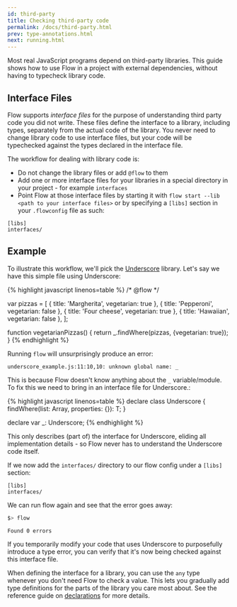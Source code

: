 ```yaml
---
id: third-party
title: Checking third-party code
permalink: /docs/third-party.html
prev: type-annotations.html
next: running.html
---
```


Most real JavaScript programs depend on third-party libraries. This guide shows how to use Flow in a project with external dependencies, without having to typecheck library code.

## Interface Files

Flow supports *interface files* for the purpose of understanding third party code you did not write. These files define the interface to a library, including types, separately from the actual code of the library. You never need to change library code to use interface files, but your code will be typechecked against the types declared in the interface file.

The workflow for dealing with library code is:

* Do not change the library files or add `@flow` to them
* Add one or more interface files for your libraries in a special directory in your project - for example `interfaces`
* Point Flow at those interface files by starting it with `flow start --lib  <path to your interface files>` or by specifying a `[libs]` section in your `.flowconfig` file as such:

```
[libs]
interfaces/
```

## Example

To illustrate this workflow, we'll pick the [Underscore](http://underscorejs.org/) library. Let's say we have this simple file using Underscore:

{% highlight javascript linenos=table %}
/* @flow */

var pizzas = [
  { title: 'Margherita', vegetarian: true },
  { title: 'Pepperoni', vegetarian: false },
  { title: 'Four cheese', vegetarian: true },
  { title: 'Hawaiian', vegetarian: false },
];

function vegetarianPizzas() {
  return _.findWhere(pizzas, {vegetarian: true});
}
{% endhighlight %}

Running `flow` will unsurprisingly produce an error:

```bbcode
underscore_example.js:11:10,10: unknown global name: _
```

This is because Flow doesn't know anything about the `_` variable/module. To fix this we need to bring in an interface file for Underscore.:

{% highlight javascript linenos=table %}
declare class Underscore {
  findWhere<T>(list: Array<T>, properties: {}): T;
}

declare var _: Underscore;
{% endhighlight %}

This only describes (part of) the interface for Underscore, eliding all implementation details - so Flow never has to understand the Underscore code itself.

If we now add the `interfaces/` directory to our flow config under a `[libs]` section:

```
[libs]
interfaces/
```

We can run flow again and see that the error goes away:

```bash
$> flow
```

```
Found 0 errors
```

If you temporarily modify your code that uses Underscore to purposefully introduce a type error, you can verify that it's now being checked against this interface file.

When defining the interface for a library, you can use the `any` type whenever you don't need Flow to check a value. This lets you gradually add type definitions for the parts of the library you care most about. See the reference guide on [declarations](declarations.html) for more details.
